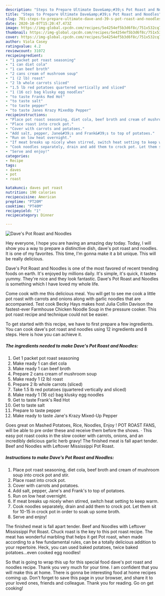 ```yaml
---
description: "Steps to Prepare Ultimate Dave&amp;#39;s Pot Roast and Noodles"
title: "Steps to Prepare Ultimate Dave&amp;#39;s Pot Roast and Noodles"
slug: 701-steps-to-prepare-ultimate-dave-and-39-s-pot-roast-and-noodles
date: 2020-10-07T15:20:47.473Z
image: https://img-global.cpcdn.com/recipes/5e4254ef5b3d6f8c/751x532cq70/daves-pot-roast-and-noodles-recipe-main-photo.jpg
thumbnail: https://img-global.cpcdn.com/recipes/5e4254ef5b3d6f8c/751x532cq70/daves-pot-roast-and-noodles-recipe-main-photo.jpg
cover: https://img-global.cpcdn.com/recipes/5e4254ef5b3d6f8c/751x532cq70/daves-pot-roast-and-noodles-recipe-main-photo.jpg
author: Viola Casey
ratingvalue: 4.2
reviewcount: 31072
recipeingredient:
- "1 packet pot roast seasoning"
- "1 can diet cola"
- "1 can beef broth"
- "2 cans cream of mushroom soup"
- "1 (2 lb) roast"
- "2 lb whole carrots sliced"
- "1.5 lb red potatoes quartered vertically and sliced"
- "1 (16 oz) bag klusky egg noodles"
- "to taste Franks Red Hot"
- "to taste salt"
- "to taste pepper"
- "to taste Janes Krazy MixedUp Pepper"
recipeinstructions:
- "Place pot roast seasoning, diet cola, beef broth and cream of mushroom soup into crock pot and stir."
- "Place roast into crock pot."
- "Cover with carrots and potatoes."
- "Add salt, pepper, Jane&#39;s and Frank&#39;s to top of potatoes."
- "Run on low heat overnight."
- "If meat breaks up nicely when stirred, switch heat setting to keep warm."
- "Cook noodles separately, drain and add them to crock pot. Let them sit for 10-15 in crock pot in order to soak up some broth."
- "Serve and enjoy!"
categories:
- Recipe
tags:
- daves
- pot
- roast

katakunci: daves pot roast 
nutrition: 190 calories
recipecuisine: American
preptime: "PT20M"
cooktime: "PT40M"
recipeyield: "1"
recipecategory: Dinner

---
```



![Dave&#39;s Pot Roast and Noodles](https://img-global.cpcdn.com/recipes/5e4254ef5b3d6f8c/751x532cq70/daves-pot-roast-and-noodles-recipe-main-photo.jpg)

Hey everyone, I hope you are having an amazing day today. Today, I will show you a way to prepare a distinctive dish, dave&#39;s pot roast and noodles. It is one of my favorites. This time, I'm gonna make it a bit unique. This will be really delicious.

Dave&#39;s Pot Roast and Noodles is one of the most favored of recent trending foods on earth. It's enjoyed by millions daily. It's simple, it's quick, it tastes yummy. They're nice and they look fantastic. Dave&#39;s Pot Roast and Noodles is something which I have loved my whole life.

Come cook with me this delicious meal. You will get to see me cook a little pot roast with carrots and onions along with garlic noodles that are accompanied. Test cook Becky Hays makes host Julia Collin Davison the fastest-ever Farmhouse Chicken Noodle Soup in the pressure cooker. This pot roast recipe and technique could not be easier.


To get started with this recipe, we have to first prepare a few ingredients. You can cook dave&#39;s pot roast and noodles using 12 ingredients and 8 steps. Here is how you can achieve it.

<!--inarticleads1-->

##### The ingredients needed to make Dave&#39;s Pot Roast and Noodles:

1. Get 1 packet pot roast seasoning
1. Make ready 1 can diet cola
1. Make ready 1 can beef broth
1. Prepare 2 cans cream of mushroom soup
1. Make ready 1 (2 lb) roast
1. Prepare 2 lb whole carrots (sliced)
1. Take 1.5 lb red potatoes (quartered vertically and sliced)
1. Make ready 1 (16 oz) bag klusky egg noodles
1. Get to taste Frank&#39;s Red Hot
1. Get to taste salt
1. Prepare to taste pepper
1. Make ready to taste Jane&#39;s Krazy Mixed-Up Pepper


Goes great on Mashed Potatoes, Rice, Noodles, Enjoy ! POT ROAST FANS, will be able to pre order these and receive them before the shows. · This easy pot roast cooks in the slow cooker with carrots, onions, and an incredibly delicious garlic herb gravy! The finished meat is fall apart tender. Beef and Noodles with Leftover Mississippi Pot Roast. 

<!--inarticleads2-->

##### Instructions to make Dave&#39;s Pot Roast and Noodles:

1. Place pot roast seasoning, diet cola, beef broth and cream of mushroom soup into crock pot and stir.
1. Place roast into crock pot.
1. Cover with carrots and potatoes.
1. Add salt, pepper, Jane&#39;s and Frank&#39;s to top of potatoes.
1. Run on low heat overnight.
1. If meat breaks up nicely when stirred, switch heat setting to keep warm.
1. Cook noodles separately, drain and add them to crock pot. Let them sit for 10-15 in crock pot in order to soak up some broth.
1. Serve and enjoy!


The finished meat is fall apart tender. Beef and Noodles with Leftover Mississippi Pot Roast. Chuck roast is the key to this pot roast recipe. The meat has wonderful marbling that helps it get Pot roast, when made according to a few fundamental rules, can be a totally delicious addition to your repertoire. Heck, you can used baked potatoes, twice baked potatoes…even cooked egg noodles! 

So that is going to wrap this up for this special food dave&#39;s pot roast and noodles recipe. Thank you very much for your time. I am confident that you will make this at home. There is gonna be interesting food at home recipes coming up. Don't forget to save this page in your browser, and share it to your loved ones, friends and colleague. Thank you for reading. Go on get cooking!
